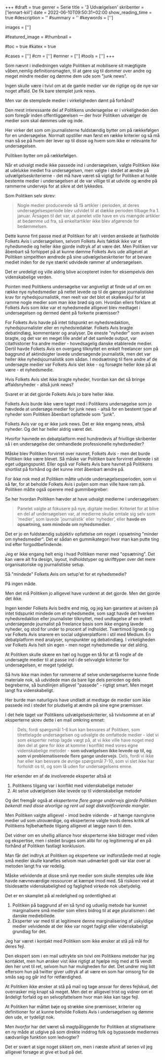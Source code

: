 +++
#draft = true
genrer = Serie
title = '3 Udvælgelsen'
skribenter = ['lennart-kiil']
date = 2022-06-10T09:50:31+02:00
show_reading_time = true
#description = ''
#summary = ''
#keywords = ['']

images = ['']

#featured_image =
#thumbnail =

#toc = true
#katex = true

#cases = ['']
#cm = ['']
#emner = ['']
#tools = ['']
+++

Som nævnt i indledningen valgte Politiken at mobilisere sit mægtigste våben,nemlig definitionsmagten, til at gøre sig til dommer over andre og meget mindre medier og dømme dem ude som "junk news".

Ingen skulle være i tvivl om at de gamle medier var de rigtige og de nye var noget affald. De fik bare stemplet junk news.

Men var de stemplede medier i virkeligheden dømt på forhånd?

Den mest interessante del af Politikens undersøgelse er i virkeligheden den som foregår inden offentliggørelsen — der hvor Politiken udvælger de medier som skal dømmes ude og inde.

Her virker det som om journalisterne fuldstændig bytter om på rækkefølgen for en undersøgelse. Normalt opstiller man først en række kriterier og så må man så se på hvem der lever op til disse og hvem som ikke er relevante for undersøgelsen.

Politiken bytter om på rækkefølgen.

Når et udvalgt medie ikke passede ind i undersøgelsen, valgte Politiken ikke at udelukke mediet fra undersøgelsen, men valgte i stedet at ændre på udvælgelseskriterierne - det må have været så vigtigt for Politiken at holde bestemte medier i undersøgelsen at de var villige til at udvide og ændre på rammerne undervejs for at sikre at det lykkedes.

Som Politiken selv skrev:
 
> Nogle medier producerede så få artikler i perioden, at deres undersøgelsesperiode blev udvidet til at dække perioden tilbage fra 1. januar. Årsagen til det var, at panelet ville have en vis mængde artikler at bedømme ud fra, så enkeltartikler ikke blev afgørende for bedømmelsen.

Dette kunne fint passe med at Politiken for alt i verden ønskede at fastholde Folkets Avis i undersøgelsen, selvom Folkets Avis faktisk ikke var et nyhedsmedie og heller ikke gjorde indtryk af at være det. Men Politiken var åbenbart så forhippet på at kunne dømme Folkets Avis ude alligevel at Politiken simpelthen ændrede på sine udvælgelseskriterier for at bevare mediet inden for de nye stærkt udvidede rammer af undersøgelsen.

Det er uredeligt og ville aldrig blive accepteret inden for eksempelvis den videnskabelige verden.

Pointen med Politikens undersøgelse var angiveligt at finde ud af om en række nye nyhedsmedier på nettet levede op til de gængse journalistiske krav for nyhedsjournalistik, men reelt var det blot et skalkeskjul for at ramme nogle medier som man ikke brød sig om. Hvordan ellers forklare at Folkets Avis som ikke var et nyhedsmedie alligevel blev medtaget i undersøgelsen og dermed dømt på forkerte præmisser?

For Folkets Avis havde på intet tidspunkt en nyhedsredaktion, nyhedsjournalister eller en nyhedsredaktør. Folkets Avis bragte debatindlæg, kommentarer og analyser. De eneste "nyheder" som avisen bragte, og det var en meget lille andel af det samlede output, var citathistorier fra andre medier - hovedsagelig danske etablerede medier. Dertil havde Folkets Avis en overgang tilknyttet en enkelt freelancer som på baggrund af aktindsigter lavede undersøgende journalistik, men det var heller ikke nyhedsjournalistik som sådan. I modsætning til flere andre af de undersøgte medier var Folkets Avis slet ikke - og forsøgte heller ikke på at være - et nyhedsmedie.

Hvis Folkets Avis slet ikke bragte nyheder, hvordan kan det så bringe affaldsnyheder - altså junk news?

Svaret er at det gjorde Folkets Avis jo bare heller ikke. 

Folkets Avis burde ikke være taget med i Politikens undersøgelse som jo hævdede at undersøge medier for junk news - altså for en bestemt type af nyheder som Politiken åbenbart opfattede som "junk".

Folkets Avis var og er ikke junk news. Det er ikke engang news, altså nyheder. Og det har heller aldrig været det.

Hvorfor havnede en debatplatform med hundredevis af frivillige skribenter så i en undersøgelse der omhandlede professionelle nyhedsmedier?

Måske blev Politiken forvirret over navnet, Folkets *Avis* - men det burde Politiken ikke være blevet. Så måske var Politiken bare forvirret allerede i sit eget udgangspunkt. Eller også var Folkets Avis bare havnet på Politikens shortlist på forhånd og det kunne intet åbenbart ændre på.

For ikke nok med at Politiken måtte udvide undersøgelsesperioden, som vi så før, for at beholde Folkets Avis i puljen som man ville have ram på. Politiken måtte også operere med gummibegreber:

Se her hvordan Politiken hævder at have udvalgt medierne i undersøgelsen:

> Panelet valgte at fokusere på nye, digitale medier. Kriteriet for at blive en del af undersøgelsen var, at medierne skulle omtale sig selv som ’medier’, som lavede ’journalistik’ eller ’nyheder’, eller **havde en opsætning, som mindede om nyhedsmedier**.

Det er jo en fuldstændig subjektiv opfattelse om noget i opsætning "minder om nyhedsmedier". Det er sådan en gummikategori hvor man kan putte ting ind efter forgodtbefindende.

Jeg er ikke engang helt enig i hvad Politiken mener med "opsætning". Det kan være alt fra design, layout, indholdstyper og skrifttyper over det mere organisatoriske og journalistiske setup.

Så "mindede" Folkets Avis om setup'et for et nyhedsmedie?

På ingen måde.

Men det må Politiken jo alligevel have vurderet at det gjorde. Men det gjorde det ikke.

Ingen kender Folkets Avis bedre end mig, og jeg kan garantere at avisen på intet tidspunkt mindede om et nyhedsmedie, som sagt havde det hverken nyhedsredaktion eller journalister tilknyttet, med undtagelse af en enkelt undersøgende journalist på freelance basis som ikke engang lavede nyheder, og stod for under to procent af indholdet. Tværtimod lignede og var Folkets Avis snarere en social udgiverplatform i stil med Medium. En debatplatform med analyser, synspunkter og debatindlæg. I virkeligheden var Folkets Avis helt sin egen - men noget nyhedsmedie var det aldrig.

At Politiken skulle skære en hæl og hugge en tå for at få nogle af de undersøgte medier til at passe ind i de selvvalgte kriterier for undersøgelsen, er meget tydeligt.

Så hvis ikke man inden for rammerne af selve undersøgelserne kunne finde materiale nok, så udvidede man da bare lige dels perioden og dels begreberne, så bundlinjen alligevel "passede" - rigtigt smart. Men meget langt fra videnskabeligt.

Her burde man naturligvis have undladt at medtage de medier som ikke passede ind i stedet for pludselig at ændre på sine egne præmisser.

I det hele taget var Politikens udvælgelseskriterier, så tvivlsomme at en af eksperterne skrev dette i en mail omkring emnet:

> Dels, fordi spørgsmål 1-6 kun kan besvares af Politiken, som tilrettelagde undersøgelsen og udvalgte de omfattede medier - idet vi som eksperter netop lagde vægt på, at vi ikke ville have noget med den del at gøre for ikke at komme i konflikt med vores egne videnskabelige metoder - **som udvælgelsen ikke levede op til, og som vi problematiserede flere gange undervejs**. Dels, fordi vi ikke har eller kan besvare de øvrige spørgsmål 7-10, som vi slet ikke har forholdt os til, og som lå uden for undersøgelsens emne.

Her erkender en af de involverede eksperter altså at

1. Politikens tilgang var i konflikt med videnskabelige metoder
2. At selve udvælgelsen ikke levede op til videnskabelige metoder

Og det fremgår også at *eksperterne flere gange undervejs gjorde Politiken bekendt med disse alvorlige og rent ud sagt diskvalificerende mangler*.

Men Politiken valgte alligevel - imod bedre vidende - at hænge navngivne medier ud som utroværdige, og eksperterne valgte trods deres kritik af Politikens fejlbehæftede tilgang alligevel at lægge navn til den.

Det vidner om en uhellig alliance hvor eksperterne ikke bidrager med viden og ekspertise, men i stedet bruges som alibi for og legitimering af en på forhånd af Politiken fastlagt konklusion.

Man får det indtryk at Politiken og ekspertene var indforståede med at nogle små medier skulle kanøfles selvom man udmærket godt var klar over at metoden langt fra var redelig.

Måske velvidende at disse små nye medier som skulle stemples ude ikke havde nævneværdige ressourcer at kæmpe imod med. Så risikoen ved at tilsidesætte videnskabelighed og faglighed virkede nok ubetydelig.

Det er en skamplet på al redelighed og ordentlighed at

1. Politiken på baggrund af en så tynd og uduelig metode har kunnet marginalisere små medier som ellers bidrog til at øge pluralismen i det danske mediebillede.
2. Eksperter var med til at legitimere denne marginalisering af uskyldige medier velvidende at der ikke var noget fagligt eller videnskabeligt grundlag for det.

Jeg har været i kontakt med Politiken som ikke ønsker at stå på mål for deres fejl.

Den ekspert som i en mail udtrykte sin tvivl om Politikens metoder har jeg kontaktet, men hun ønsker vist ikke rigtigt at hjælpe mig med at få vendt den her uret til ret, selvom hun har muligheden for det. Det undrer mig lidt eftersom hun på twitter giver udtryk af at være en som har omsorg for de smås sag og går ind for retfærdighed.

At Politiken ikke ønsker at stå på mail og tage ansvar for deres fejlskud, det overrasker mig knapt så meget. Men det er alligevel trist og vidner om et åndeligt forfald og en selvopfattelsem hvor man ikke kan tage fejl.

At Politiken har måttet bøje og strække sine præmisser, kriterier og definitioner for at kunne beholde Folkets Avis i undersøgelsen og dømme den ude, er tydeligt nok.

Men *hvorfor* har det været så magtpåliggende for Politiken at stigmatisere en ny måde at udgive på som direkte inddrog folk og bypassede mediernes sædvanlige funktion som ledvogter?

Det er svært at sige noget sikkert om, men i næste afsnit af serien vil jeg alligevel forsøge at give et bud på det.
